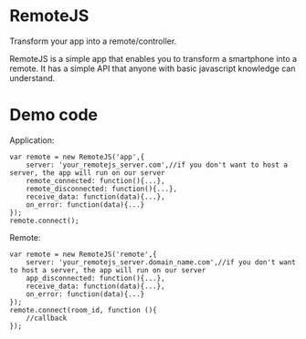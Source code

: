 RemoteJS
========

Transform your app into a remote/controller.

RemoteJS is a simple app that enables you to transform a smartphone into a remote. It has a simple API that anyone with basic javascript knowledge can understand.

Demo code
=========

Application: 

	var remote = new RemoteJS('app',{
		server: 'your_remotejs_server.com',//if you don't want to host a server, the app will run on our server
		remote_connected: function(){...},
		remote_disconnected: function(){...},
		receive_data: function(data){...},
		on_error: function(data){...}
	});
	remote.connect();

Remote: 

	var remote = new RemoteJS('remote',{
		server: 'your_remotejs_server.domain_name.com',//if you don't want to host a server, the app will run on our server
		app_disconnected: function(){...},
		receive_data: function(data){...},
		on_error: function(data){...}
	});
	remote.connect(room_id, function (){
		//callback
	});
